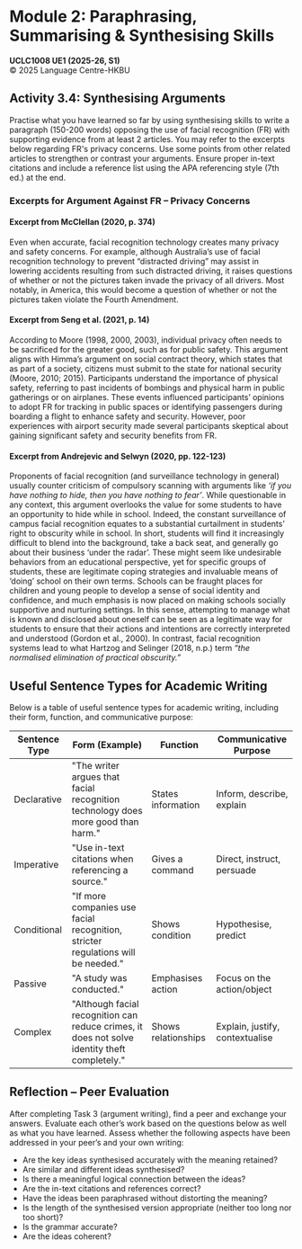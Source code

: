 # Module 2: Paraphrasing, Summarising & Synthesising Skills
**UCLC1008 UE1 (2025-26, S1)**  
© 2025 Language Centre-HKBU

## Activity 3.4: Synthesising Arguments
Practise what you have learned so far by using synthesising skills to write a paragraph (150-200 words) opposing the use of facial recognition (FR) with supporting evidence from at least 2 articles. You may refer to the excerpts below regarding FR's privacy concerns. Use some points from other related articles to strengthen or contrast your arguments. Ensure proper in-text citations and include a reference list using the APA referencing style (7th ed.) at the end.

### Excerpts for Argument Against FR – Privacy Concerns

#### Excerpt from McClellan (2020, p. 374)
Even when accurate, facial recognition technology creates many privacy and safety concerns. For example, although Australia’s use of facial recognition technology to prevent “distracted driving” may assist in lowering accidents resulting from such distracted driving, it raises questions of whether or not the pictures taken invade the privacy of all drivers. Most notably, in America, this would become a question of whether or not the pictures taken violate the Fourth Amendment.

#### Excerpt from Seng et al. (2021, p. 14)
According to Moore (1998, 2000, 2003), individual privacy often needs to be sacrificed for the greater good, such as for public safety. This argument aligns with Himma’s argument on social contract theory, which states that as part of a society, citizens must submit to the state for national security (Moore, 2010; 2015). Participants understand the importance of physical safety, referring to past incidents of bombings and physical harm in public gatherings or on airplanes. These events influenced participants’ opinions to adopt FR for tracking in public spaces or identifying passengers during boarding a flight to enhance safety and security. However, poor experiences with airport security made several participants skeptical about gaining significant safety and security benefits from FR.

#### Excerpt from Andrejevic and Selwyn (2020, pp. 122-123)
Proponents of facial recognition (and surveillance technology in general) usually counter criticism of compulsory scanning with arguments like *‘if you have nothing to hide, then you have nothing to fear’*. While questionable in any context, this argument overlooks the value for some students to have an opportunity to hide while in school. Indeed, the constant surveillance of campus facial recognition equates to a substantial curtailment in students’ right to obscurity while in school. In short, students will find it increasingly difficult to blend into the background, take a back seat, and generally go about their business ‘under the radar’. These might seem like undesirable behaviors from an educational perspective, yet for specific groups of students, these are legitimate coping strategies and invaluable means of ‘doing’ school on their own terms. Schools can be fraught places for children and young people to develop a sense of social identity and confidence, and much emphasis is now placed on making schools socially supportive and nurturing settings. In this sense, attempting to manage what is known and disclosed about oneself can be seen as a legitimate way for students to ensure that their actions and intentions are correctly interpreted and understood (Gordon et al., 2000). In contrast, facial recognition systems lead to what Hartzog and Selinger (2018, n.p.) term *“the normalised elimination of practical obscurity.”*

## Useful Sentence Types for Academic Writing
Below is a table of useful sentence types for academic writing, including their form, function, and communicative purpose:

| **Sentence Type** | **Form (Example)**                                      | **Function**            | **Communicative Purpose**          |
|--------------------|--------------------------------------------------------|-------------------------|------------------------------------|
| Declarative        | "The writer argues that facial recognition technology does more good than harm." | States information      | Inform, describe, explain          |
| Imperative         | "Use in-text citations when referencing a source."     | Gives a command         | Direct, instruct, persuade         |
| Conditional        | "If more companies use facial recognition, stricter regulations will be needed." | Shows condition         | Hypothesise, predict               |
| Passive            | "A study was conducted."                               | Emphasises action       | Focus on the action/object         |
| Complex            | "Although facial recognition can reduce crimes, it does not solve identity theft completely." | Shows relationships     | Explain, justify, contextualise    |

## Reflection – Peer Evaluation
After completing Task 3 (argument writing), find a peer and exchange your answers. Evaluate each other’s work based on the questions below as well as what you have learned. Assess whether the following aspects have been addressed in your peer’s and your own writing:

- Are the key ideas synthesised accurately with the meaning retained?
- Are similar and different ideas synthesised?
- Is there a meaningful logical connection between the ideas?
- Are the in-text citations and references correct?
- Have the ideas been paraphrased without distorting the meaning?
- Is the length of the synthesised version appropriate (neither too long nor too short)?
- Is the grammar accurate?
- Are the ideas coherent?